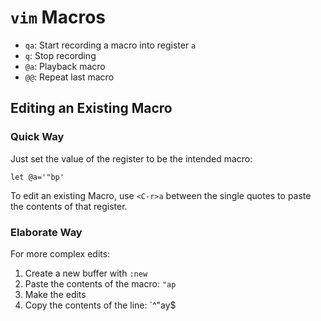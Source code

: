 # `vim` Macros

* `qa`: Start recording a macro into register `a`
* `q`: Stop recording
* `@a`: Playback macro
* `@@`: Repeat last macro

## Editing an Existing Macro

### Quick Way

Just set the value of the register to be the intended macro:

	let @a='"bp'

To edit an existing Macro, use `<C-r>a` between the single quotes to paste the contents of that register.

### Elaborate Way

For more complex edits:

1. Create a new buffer with `:new`
2. Paste the contents of the macro: `"ap`
3. Make the edits
4. Copy the contents of the line: `^"ay$
